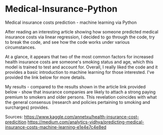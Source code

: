 

# Medical-Insurance-Python

Medical insurance costs prediction - machine learning via Python

After reading an interesting article showing how someone predicted medical insurance costs via linear regression, I decided to go through the code, try to break the code, and see how the code works under various circumstances. 

At a glance, it appears that two of the most common factors for increased health insurance costs are someone's smoking status and age, which this model is trained to test and account for. Overall, I really liked the code and it provides a basic introduction to machine learning for those interested. I've provided the link below for more details.  

My results - compared to the results shown in the article link provided below - show that insurance companies are likely to attach a strong paying premium to smokers and older persons. This revelation coincides with what the general consensus (research and policies pertaining to smoking and surcharges) provides. 

Sources: 
https://www.kaggle.com/annetxu/health-insurance-cost-predicition
https://medium.com/analytics-vidhya/predicting-medical-insurance-costs-machine-learning-e1e4e7c4e8ed
